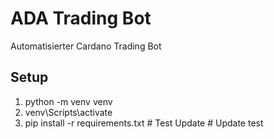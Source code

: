 ﻿# ADA Trading Bot

Automatisierter Cardano Trading Bot

## Setup
1. python -m venv venv
2. venv\Scripts\activate
3. pip install -r requirements.txt
#   T e s t   U p d a t e  
 #   U p d a t e   t e s t  
 